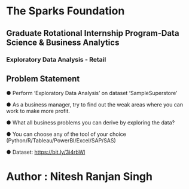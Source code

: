 # The Sparks Foundation
## Graduate Rotational Internship Program-Data Science & Business Analytics

### Exploratory Data Analysis - Retail

## Problem Statement
● Perform ‘Exploratory Data Analysis’ on dataset ‘SampleSuperstore’

● As a business manager, try to find out the weak areas where you can work to make more profit.

● What all business problems you can derive by exploring the data?

● You can choose any of the tool of your choice (Python/R/Tableau/PowerBI/Excel/SAP/SAS)

● Dataset: https://bit.ly/3i4rbWl

# Author : Nitesh Ranjan Singh
